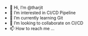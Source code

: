 - 👋 Hi, I’m @tharjit
- 👀 I’m interested in CI/CD Pipeline
- 🌱 I’m currently learning Git
- 💞️ I’m looking to collaborate on CI/CD
- 📫 How to reach me ...

<!---
tharjit/tharjit is a ✨ special ✨ repository because its `README.md` (this file) appears on your GitHub profile.
You can click the Preview link to take a look at your changes.
--->
